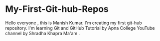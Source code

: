 # My-First-Git-hub-Repos
Hello everyone , this is Manish Kumar. I'm creating my first git-hub repository. I'm learning Git and GitHub Tutorial by Apna College YouTube channel by Shradha Khapra Ma'am .

